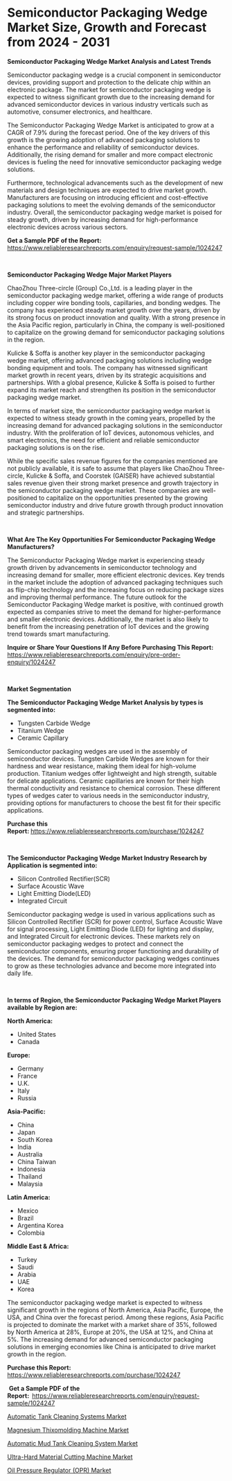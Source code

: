 <p><h1>Semiconductor Packaging Wedge Market Size, Growth and Forecast from 2024 - 2031</h1></p><p><strong>Semiconductor Packaging Wedge Market Analysis and Latest Trends</strong></p>
<p><p>Semiconductor packaging wedge is a crucial component in semiconductor devices, providing support and protection to the delicate chip within an electronic package. The market for semiconductor packaging wedge is expected to witness significant growth due to the increasing demand for advanced semiconductor devices in various industry verticals such as automotive, consumer electronics, and healthcare.</p><p>The Semiconductor Packaging Wedge Market is anticipated to grow at a CAGR of 7.9% during the forecast period. One of the key drivers of this growth is the growing adoption of advanced packaging solutions to enhance the performance and reliability of semiconductor devices. Additionally, the rising demand for smaller and more compact electronic devices is fueling the need for innovative semiconductor packaging wedge solutions.</p><p>Furthermore, technological advancements such as the development of new materials and design techniques are expected to drive market growth. Manufacturers are focusing on introducing efficient and cost-effective packaging solutions to meet the evolving demands of the semiconductor industry. Overall, the semiconductor packaging wedge market is poised for steady growth, driven by increasing demand for high-performance electronic devices across various sectors.</p></p>
<p><strong>Get a Sample PDF of the Report:&nbsp;</strong> <a href="https://www.reliableresearchreports.com/enquiry/request-sample/1024247">https://www.reliableresearchreports.com/enquiry/request-sample/1024247</a></p>
<p>&nbsp;</p>
<p><strong>Semiconductor Packaging Wedge Major Market Players</strong></p>
<p><p>ChaoZhou Three-circle (Group) Co.,Ltd. is a leading player in the semiconductor packaging wedge market, offering a wide range of products including copper wire bonding tools, capillaries, and bonding wedges. The company has experienced steady market growth over the years, driven by its strong focus on product innovation and quality. With a strong presence in the Asia Pacific region, particularly in China, the company is well-positioned to capitalize on the growing demand for semiconductor packaging solutions in the region.</p><p>Kulicke & Soffa is another key player in the semiconductor packaging wedge market, offering advanced packaging solutions including wedge bonding equipment and tools. The company has witnessed significant market growth in recent years, driven by its strategic acquisitions and partnerships. With a global presence, Kulicke & Soffa is poised to further expand its market reach and strengthen its position in the semiconductor packaging wedge market.</p><p>In terms of market size, the semiconductor packaging wedge market is expected to witness steady growth in the coming years, propelled by the increasing demand for advanced packaging solutions in the semiconductor industry. With the proliferation of IoT devices, autonomous vehicles, and smart electronics, the need for efficient and reliable semiconductor packaging solutions is on the rise.</p><p>While the specific sales revenue figures for the companies mentioned are not publicly available, it is safe to assume that players like ChaoZhou Three-circle, Kulicke & Soffa, and Coorstek (GAISER) have achieved substantial sales revenue given their strong market presence and growth trajectory in the semiconductor packaging wedge market. These companies are well-positioned to capitalize on the opportunities presented by the growing semiconductor industry and drive future growth through product innovation and strategic partnerships.</p></p>
<p>&nbsp;</p>
<p><strong>What Are The Key Opportunities For Semiconductor Packaging Wedge Manufacturers?</strong></p>
<p><p>The Semiconductor Packaging Wedge market is experiencing steady growth driven by advancements in semiconductor technology and increasing demand for smaller, more efficient electronic devices. Key trends in the market include the adoption of advanced packaging techniques such as flip-chip technology and the increasing focus on reducing package sizes and improving thermal performance. The future outlook for the Semiconductor Packaging Wedge market is positive, with continued growth expected as companies strive to meet the demand for higher-performance and smaller electronic devices. Additionally, the market is also likely to benefit from the increasing penetration of IoT devices and the growing trend towards smart manufacturing.</p></p>
<p><strong>Inquire or Share Your Questions If Any Before Purchasing This Report:</strong> <a href="https://www.reliableresearchreports.com/enquiry/pre-order-enquiry/1024247">https://www.reliableresearchreports.com/enquiry/pre-order-enquiry/1024247</a></p>
<p>&nbsp;</p>
<p><strong>Market Segmentation</strong></p>
<p><strong>The Semiconductor Packaging Wedge Market Analysis by types is segmented into:</strong></p>
<p><ul><li>Tungsten Carbide Wedge</li><li>Titanium Wedge</li><li>Ceramic Capillary</li></ul></p>
<p><p>Semiconductor packaging wedges are used in the assembly of semiconductor devices. Tungsten Carbide Wedges are known for their hardness and wear resistance, making them ideal for high-volume production. Titanium wedges offer lightweight and high strength, suitable for delicate applications. Ceramic capillaries are known for their high thermal conductivity and resistance to chemical corrosion. These different types of wedges cater to various needs in the semiconductor industry, providing options for manufacturers to choose the best fit for their specific applications.</p></p>
<p><strong>Purchase this Report:&nbsp;</strong><a href="https://www.reliableresearchreports.com/purchase/1024247">https://www.reliableresearchreports.com/purchase/1024247</a></p>
<p>&nbsp;</p>
<p><strong>The Semiconductor Packaging Wedge Market Industry Research by Application is segmented into:</strong></p>
<p><ul><li>Silicon Controlled Rectifier(SCR)</li><li>Surface Acoustic Wave</li><li>Light Emitting Diode(LED)</li><li>Integrated Circuit</li></ul></p>
<p><p>Semiconductor packaging wedge is used in various applications such as Silicon Controlled Rectifier (SCR) for power control, Surface Acoustic Wave for signal processing, Light Emitting Diode (LED) for lighting and display, and Integrated Circuit for electronic devices. These markets rely on semiconductor packaging wedges to protect and connect the semiconductor components, ensuring proper functioning and durability of the devices. The demand for semiconductor packaging wedges continues to grow as these technologies advance and become more integrated into daily life.</p></p>
<p>&nbsp;</p>
<p><strong>In terms of Region, the Semiconductor Packaging Wedge Market Players available by Region are:</strong></p>
<p>
    <p> <strong> North America: </strong>
        <ul>
            <li>United States</li>
            <li>Canada</li>
        </ul>
        </p> 
    <p> <strong> Europe: </strong>
        <ul>
            <li>Germany</li>
            <li>France</li>
            <li>U.K.</li>
            <li>Italy</li>
            <li>Russia</li>
        </ul>
        </p> 
    <p> <strong> Asia-Pacific: </strong>
        <ul>
            <li>China</li>
            <li>Japan</li>
            <li>South Korea</li>
            <li>India</li>
            <li>Australia</li>
            <li>China Taiwan</li>
            <li>Indonesia</li>
            <li>Thailand</li>
            <li>Malaysia</li>
        </ul>
        </p> 
    <p> <strong> Latin America: </strong>
        <ul>
            <li>Mexico</li>
            <li>Brazil</li>
            <li>Argentina Korea</li>
            <li>Colombia</li>
        </ul>
        </p> 
    <p> <strong> Middle East & Africa: </strong>
        <ul>
            <li>Turkey</li>
            <li>Saudi</li>
            <li>Arabia</li>
            <li>UAE</li>
            <li>Korea</li>
        </ul>
    </p>
    </p>
<p><p>The semiconductor packaging wedge market is expected to witness significant growth in the regions of North America, Asia Pacific, Europe, the USA, and China over the forecast period. Among these regions, Asia Pacific is projected to dominate the market with a market share of 35%, followed by North America at 28%, Europe at 20%, the USA at 12%, and China at 5%. The increasing demand for advanced semiconductor packaging solutions in emerging economies like China is anticipated to drive market growth in the region.</p></p>
<p><strong>Purchase this Report: </strong><a href="https://www.reliableresearchreports.com/purchase/1024247">https://www.reliableresearchreports.com/purchase/1024247</a></p>
<p>&nbsp;<strong>Get a Sample PDF of the Report:&nbsp;&nbsp;</strong><a href="https://www.reliableresearchreports.com/enquiry/request-sample/1024247">https://www.reliableresearchreports.com/enquiry/request-sample/1024247</a></p>
<p><strong></strong></p>
<p><p><a href="https://medium.com/@katherineince77/automatic-tank-cleaning-systems-market-trends-and-market-analysis-forecasted-for-period-2024-2031-8ae43e6b0dc4">Automatic Tank Cleaning Systems Market</a></p><p><a href="https://medium.com/@katherineince77/decoding-magnesium-thixomolding-machine-market-metrics-market-share-trends-and-growth-patterns-7c8debbdcb96">Magnesium Thixomolding Machine Market</a></p><p><a href="https://medium.com/@katherineince77/automatic-mud-tank-cleaning-system-market-trends-forecast-and-competitive-analysis-to-2031-99e5f906dbfd">Automatic Mud Tank Cleaning System Market</a></p><p><a href="https://medium.com/@katherineince77/ultra-hard-material-cutting-machine-market-size-and-market-trends-complete-industry-overview-2024-3f0e6732594f">Ultra-Hard Material Cutting Machine Market</a></p><p><a href="https://medium.com/@katherineince77/oil-pressure-regulator-opr-market-size-and-market-trends-complete-industry-overview-2024-to-4e2143ca8331">Oil Pressure Regulator (OPR) Market</a></p></p>